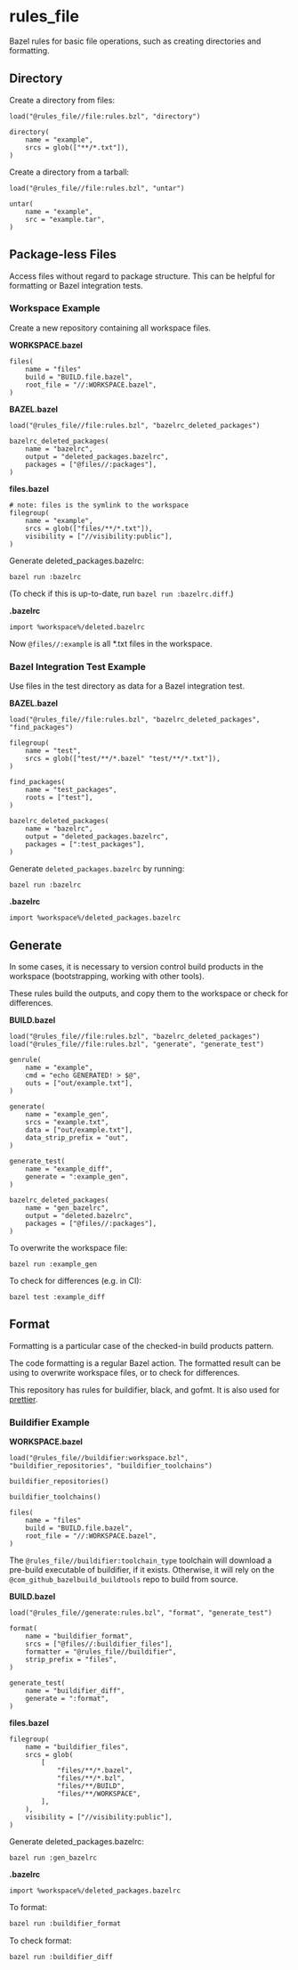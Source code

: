 # rules_file

Bazel rules for basic file operations, such as creating directories and formatting.

## Directory

Create a directory from files:

```bzl
load("@rules_file//file:rules.bzl", "directory")

directory(
    name = "example",
    srcs = glob(["**/*.txt"]),
)
```

Create a directory from a tarball:

```bzl
load("@rules_file//file:rules.bzl", "untar")

untar(
    name = "example",
    src = "example.tar",
)
```

## Package-less Files

Access files without regard to package structure. This can be helpful for formatting or Bazel integration tests.

### Workspace Example

Create a new repository containing all workspace files.

**WORKSPACE.bazel**

```bzl
files(
    name = "files"
    build = "BUILD.file.bazel",
    root_file = "//:WORKSPACE.bazel",
)
```

**BAZEL.bazel**

```
load("@rules_file//file:rules.bzl", "bazelrc_deleted_packages")

bazelrc_deleted_packages(
    name = "bazelrc",
    output = "deleted_packages.bazelrc",
    packages = ["@files//:packages"],
)
```

**files.bazel**

```bzl
# note: files is the symlink to the workspace
filegroup(
    name = "example",
    srcs = glob(["files/**/*.txt"]),
    visibility = ["//visibility:public"],
)
```

Generate deleted_packages.bazelrc:

```
bazel run :bazelrc
```

(To check if this is up-to-date, run `bazel run :bazelrc.diff`.)

**.bazelrc**

```
import %workspace%/deleted.bazelrc
```

Now `@files//:example` is all \*.txt files in the workspace.

### Bazel Integration Test Example

Use files in the test directory as data for a Bazel integration test.

**BAZEL.bazel**

```
load("@rules_file//file:rules.bzl", "bazelrc_deleted_packages", "find_packages")

filegroup(
    name = "test",
    srcs = glob(["test/**/*.bazel" "test/**/*.txt"]),
)

find_packages(
    name = "test_packages",
    roots = ["test"],
)

bazelrc_deleted_packages(
    name = "bazelrc",
    output = "deleted_packages.bazelrc",
    packages = [":test_packages"],
)
```

Generate `deleted_packages.bazelrc` by running:

```
bazel run :bazelrc
```

**.bazelrc**

```
import %workspace%/deleted_packages.bazelrc
```

## Generate

In some cases, it is necessary to version control build products in the workspace (bootstrapping, working with other tools).

These rules build the outputs, and copy them to the workspace or check for differences.

**BUILD.bazel**

```bzl
load("@rules_file//file:rules.bzl", "bazelrc_deleted_packages")
load("@rules_file//file:rules.bzl", "generate", "generate_test")

genrule(
    name = "example",
    cmd = "echo GENERATED! > $@",
    outs = ["out/example.txt"],
)

generate(
    name = "example_gen",
    srcs = "example.txt",
    data = ["out/example.txt"],
    data_strip_prefix = "out",
)

generate_test(
    name = "example_diff",
    generate = ":example_gen",
)

bazelrc_deleted_packages(
    name = "gen_bazelrc",
    output = "deleted.bazelrc",
    packages = ["@files//:packages"],
)
```



To overwrite the workspace file:

```bzl
bazel run :example_gen
```

To check for differences (e.g. in CI):

```bzl
bazel test :example_diff
```

## Format

Formatting is a particular case of the checked-in build products pattern.

The code formatting is a regular Bazel action. The formatted result can be using to overwrite workspace files, or to check for differences.

This repository has rules for buildifier, black, and gofmt. It is also used for [prettier](https://github.com/rivethealth/rules_javascript).

### Buildifier Example

**WORKSPACE.bazel**

```bzl
load("@rules_file//buildifier:workspace.bzl", "buildifier_repositories", "buildifier_toolchains")

buildifier_repositories()

buildifier_toolchains()

files(
    name = "files"
    build = "BUILD.file.bazel",
    root_file = "//:WORKSPACE.bazel",
)
```

The `@rules_file//buildifier:toolchain_type` toolchain will download a
pre-build executable of buildifier, if it exists. Otherwise, it will rely on the
`@com_github_bazelbuild_buildtools` repo to build from source.

**BUILD.bazel**

```bzl
load("@rules_file//generate:rules.bzl", "format", "generate_test")

format(
    name = "buildifier_format",
    srcs = ["@files//:buildifier_files"],
    formatter = "@rules_file//buildifier",
    strip_prefix = "files",
)

generate_test(
    name = "buildifier_diff",
    generate = ":format",
)
```

**files.bazel**

```bzl
filegroup(
    name = "buildifier_files",
    srcs = glob(
        [
            "files/**/*.bazel",
            "files/**/*.bzl",
            "files/**/BUILD",
            "files/**/WORKSPACE",
        ],
    ),
    visibility = ["//visibility:public"],
)
```

Generate deleted_packages.bazelrc:

```
bazel run :gen_bazelrc
```

**.bazelrc**

```
import %workspace%/deleted_packages.bazelrc
```

To format:

```sh
bazel run :buildifier_format
```

To check format:

```sh
bazel run :buildifier_diff
```
